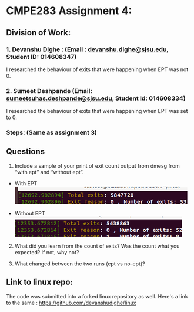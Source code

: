 

# CMPE283 Assignment 4:


## Division of Work:

###   1. Devanshu Dighe : (Email : devanshu.dighe@sjsu.edu, Student ID: 014608347)
I researched the behaviour of exits that were happening when EPT was not 0. 
             

###   2. Sumeet Deshpande (Email: sumeetsuhas.deshpande@sjsu.edu, Student Id: 014608334)
I researched the behaviour of exits that were happening when EPT was set to 0. 

### Steps: (Same as assignment 3)


## Questions
1) Include a sample of your print of exit count output from dmesg from “with ept” and “without ept”.
  - With EPT
  ![alt text](https://github.com/devanshudighe/CMPE283/blob/main/Assignment-4/With_EPT.png "With ept")

  - Without EPT
  ![alt text](https://github.com/devanshudighe/CMPE283/blob/main/Assignment-4/Without_EPT.png "without ept")

2) What did you learn from the count of exits? Was the count what you expected? If not, why not?
     
    
3) What changed between the two runs (ept vs no-ept)?
  
  
  
## Link to linux repo:
The code was submitted into a forked linux repository as well. Here's a link to the same : https://github.com/devanshudighe/linux
